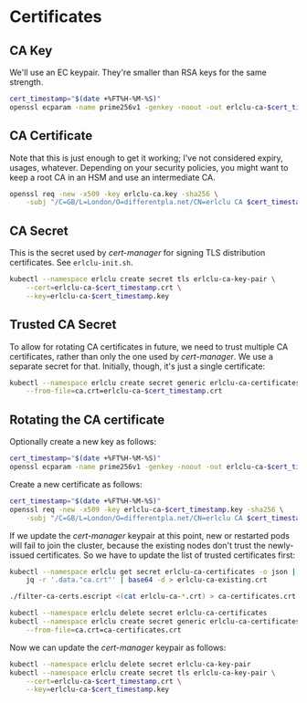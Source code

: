# Certificates

## CA Key

We'll use an EC keypair. They're smaller than RSA keys for the same strength.

```sh
cert_timestamp="$(date +%FT%H-%M-%S)"
openssl ecparam -name prime256v1 -genkey -noout -out erlclu-ca-$cert_timestamp.key
```

## CA Certificate

Note that this is just enough to get it working; I've not considered expiry, usages, whatever. Depending on your
security policies, you might want to keep a root CA in an HSM and use an intermediate CA.

```sh
openssl req -new -x509 -key erlclu-ca.key -sha256 \
    -subj "/C=GB/L=London/O=differentpla.net/CN=erlclu CA $cert_timestamp" -out "erlclu-ca-$cert_timestamp.crt"
```

## CA Secret

This is the secret used by _cert-manager_ for signing TLS distribution certificates. See `erlclu-init.sh`.

```sh
kubectl --namespace erlclu create secret tls erlclu-ca-key-pair \
    --cert=erlclu-ca-$cert_timestamp.crt \
    --key=erlclu-ca-$cert_timestamp.key
```

## Trusted CA Secret

To allow for rotating CA certificates in future, we need to trust multiple CA certificates, rather than only the one
used by _cert-manager_. We use a separate secret for that. Initially, though, it's just a single certificate:

```sh
kubectl --namespace erlclu create secret generic erlclu-ca-certificates \
    --from-file=ca.crt=erlclu-ca-$cert_timestamp.crt
```

## Rotating the CA certificate

Optionally create a new key as follows:

```sh
cert_timestamp="$(date +%FT%H-%M-%S)"
openssl ecparam -name prime256v1 -genkey -noout -out erlclu-ca-$cert_timestamp.key
```

Create a new certificate as follows:

```sh
cert_timestamp="$(date +%FT%H-%M-%S)"
openssl req -new -x509 -key erlclu-ca-$cert_timestamp.key -sha256 \
    -subj "/C=GB/L=London/O=differentpla.net/CN=erlclu CA $cert_timestamp" -out "erlclu-ca-$cert_timestamp.crt"
```

If we update the _cert-manager_ keypair at this point, new or restarted pods will fail to join the cluster, because the
existing nodes don't trust the newly-issued certificates. So we have to update the list of trusted certificates first:

```sh
kubectl --namespace erlclu get secret erlclu-ca-certificates -o json | \
    jq -r '.data."ca.crt"' | base64 -d > erlclu-ca-existing.crt

./filter-ca-certs.escript <(cat erlclu-ca-*.crt) > ca-certificates.crt

kubectl --namespace erlclu delete secret erlclu-ca-certificates
kubectl --namespace erlclu create secret generic erlclu-ca-certificates \
    --from-file=ca.crt=ca-certificates.crt
```

Now we can update the _cert-manager_ keypair as follows:

```sh
kubectl --namespace erlclu delete secret erlclu-ca-key-pair
kubectl --namespace erlclu create secret tls erlclu-ca-key-pair \
    --cert=erlclu-ca-$cert_timestamp.crt \
    --key=erlclu-ca-$cert_timestamp.key
```
